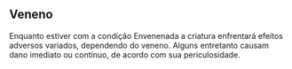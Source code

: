 ## **Veneno**

Enquanto estiver com a condição Envenenada a criatura enfrentará efeitos adversos variados, dependendo do veneno. Alguns entretanto causam dano imediato ou contínuo, de acordo com sua periculosidade.

